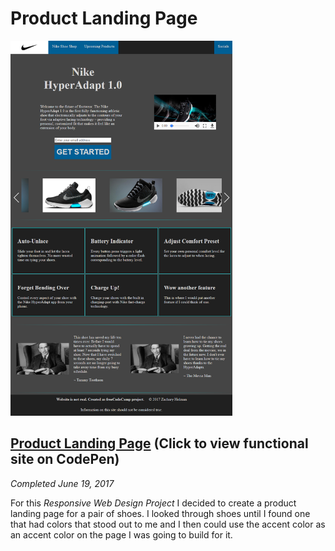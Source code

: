 # Product Landing Page

<img src="/Images/screenshots/screenshot-product-landing-page.png" height="600" alt="Screenshot of product landing page."/>

## [Product Landing Page](https://codepen.io/Sulph/full/dRvjpv/) (Click to view functional site on CodePen)

*Completed June 19, 2017*

For this *Responsive Web Design Project* I decided to create a product landing page for a pair of shoes. I looked through shoes until I found one that had colors that stood out to me and I then could use the accent color as an accent color on the page I was going to build for it.
